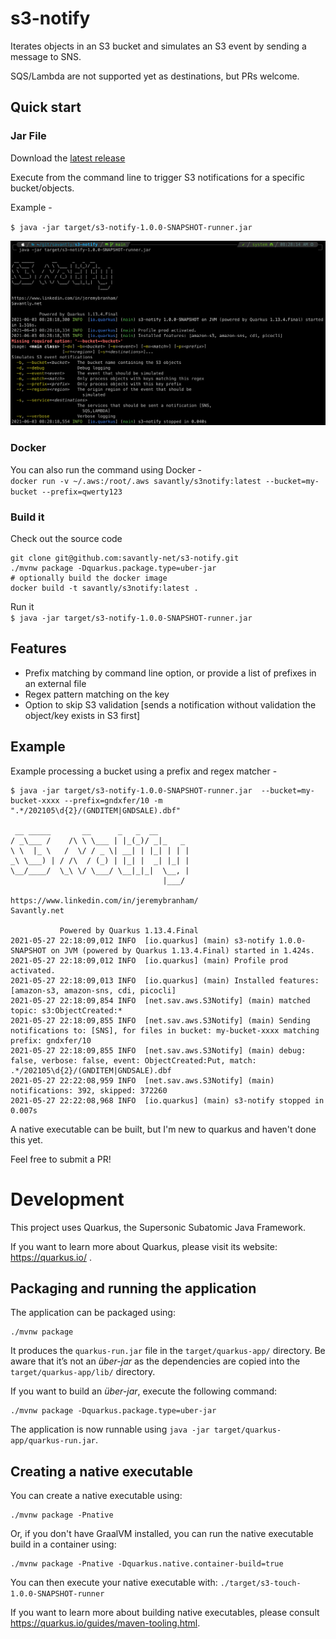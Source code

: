 # s3-notify

Iterates objects in an S3 bucket and simulates an S3 event by sending a message to SNS.  

SQS/Lambda are not supported yet as destinations, but PRs welcome.  


## Quick start

### Jar File
Download the [latest release](https://github.com/savantly-net/s3-notify/releases)  

Execute from the command line to trigger S3 notifications for a specific bucket/objects.  

Example -  

`$ java -jar target/s3-notify-1.0.0-SNAPSHOT-runner.jar   `

![running it](./docs/example.png)                                                                                                                                                    

### Docker
You can also run the command using Docker -  
`docker run -v ~/.aws:/root/.aws savantly/s3notify:latest --bucket=my-bucket --prefix=qwerty123`  

### Build it

Check out the source code  

```
git clone git@github.com:savantly-net/s3-notify.git
./mvnw package -Dquarkus.package.type=uber-jar
# optionally build the docker image
docker build -t savantly/s3notify:latest .
```

Run it  
`$ java -jar target/s3-notify-1.0.0-SNAPSHOT-runner.jar   `


## Features

- Prefix matching by command line option, or provide a list of prefixes in an external file
- Regex pattern matching on the key
- Option to skip S3 validation [sends a notification without validation the object/key exists in S3 first] 


## Example
Example processing a bucket using a prefix and regex matcher -  

```
$ java -jar target/s3-notify-1.0.0-SNAPSHOT-runner.jar  --bucket=my-bucket-xxxx --prefix=gndxfer/10 -m ".*/202105\d{2}/(GNDITEM|GNDSALE).dbf"                                         

 __ _____       __      _   _  __
/ _\___ /    /\ \ \___ | |_(_)/ _|_   _
\ \  |_ \   /  \/ / _ \| __| | |_| | | |
_\ \___) | / /\  / (_) | |_| |  _| |_| |
\__/____/  \_\ \/ \___/ \__|_|_|  \__, |
                                  |___/

https://www.linkedin.com/in/jeremybranham/
Savantly.net

           Powered by Quarkus 1.13.4.Final
2021-05-27 22:18:09,012 INFO  [io.quarkus] (main) s3-notify 1.0.0-SNAPSHOT on JVM (powered by Quarkus 1.13.4.Final) started in 1.424s.
2021-05-27 22:18:09,012 INFO  [io.quarkus] (main) Profile prod activated.
2021-05-27 22:18:09,013 INFO  [io.quarkus] (main) Installed features: [amazon-s3, amazon-sns, cdi, picocli]
2021-05-27 22:18:09,854 INFO  [net.sav.aws.S3Notify] (main) matched topic: s3:ObjectCreated:*
2021-05-27 22:18:09,855 INFO  [net.sav.aws.S3Notify] (main) Sending notifications to: [SNS], for files in bucket: my-bucket-xxxx matching prefix: gndxfer/10
2021-05-27 22:18:09,855 INFO  [net.sav.aws.S3Notify] (main) debug: false, verbose: false, event: ObjectCreated:Put, match: .*/202105\d{2}/(GNDITEM|GNDSALE).dbf
2021-05-27 22:22:08,959 INFO  [net.sav.aws.S3Notify] (main) notifications: 392, skipped: 372260
2021-05-27 22:22:08,968 INFO  [io.quarkus] (main) s3-notify stopped in 0.007s
```


A native executable can be built, but I'm new to quarkus and haven't done this yet.  

Feel free to submit a PR!  



# Development

This project uses Quarkus, the Supersonic Subatomic Java Framework.

If you want to learn more about Quarkus, please visit its website: https://quarkus.io/ .


## Packaging and running the application

The application can be packaged using:
```shell script
./mvnw package
```
It produces the `quarkus-run.jar` file in the `target/quarkus-app/` directory.
Be aware that it’s not an _über-jar_ as the dependencies are copied into the `target/quarkus-app/lib/` directory.

If you want to build an _über-jar_, execute the following command:
```shell script
./mvnw package -Dquarkus.package.type=uber-jar
```

The application is now runnable using `java -jar target/quarkus-app/quarkus-run.jar`.

## Creating a native executable

You can create a native executable using: 
```shell script
./mvnw package -Pnative
```

Or, if you don't have GraalVM installed, you can run the native executable build in a container using: 
```shell script
./mvnw package -Pnative -Dquarkus.native.container-build=true
```

You can then execute your native executable with: `./target/s3-touch-1.0.0-SNAPSHOT-runner`

If you want to learn more about building native executables, please consult https://quarkus.io/guides/maven-tooling.html.

